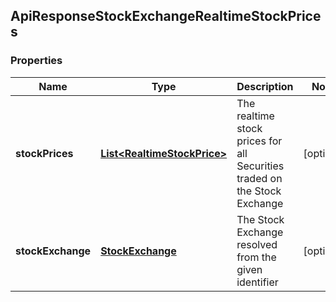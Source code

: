
## ApiResponseStockExchangeRealtimeStockPrices

### Properties
Name | Type | Description | Notes
------------ | ------------- | ------------- | -------------
**stockPrices** | [**List&lt;RealtimeStockPrice&gt;**](RealtimeStockPrice.md) | The realtime stock prices for all Securities traded on the Stock Exchange |  [optional]
**stockExchange** | [**StockExchange**](StockExchange.md) | The Stock Exchange resolved from the given identifier |  [optional]



